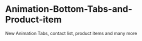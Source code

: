 # Animation-Bottom-Tabs-and-Product-item
New Animation Tabs, contact list, product items and many more
